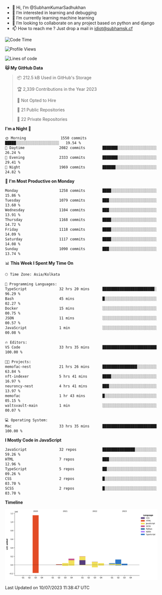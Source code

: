 - 👋 Hi, I’m @SubhamKumarSadhukhan
- 👀 I’m interested in learning and debugging
- 🌱 I’m currently learning machine learning
- 💞️ I’m looking to collaborate on any project based on python and django
- 📫 How to reach me ?
      Just drop a mail in idiot@subhamsk.cf

<!---
SubhamKumarSadhukhan/SubhamKumarSadhukhan is a ✨ special ✨ repository because its `README.md` (this file) appears on your GitHub profile.
You can click the Preview link to take a look at your changes.
--->


<!--START_SECTION:waka-->
![Code Time](http://img.shields.io/badge/Code%20Time-1%2C309%20hrs%2030%20mins-blue)

![Profile Views](http://img.shields.io/badge/Profile%20Views-0-blue)

![Lines of code](https://img.shields.io/badge/From%20Hello%20World%20I%27ve%20Written-1.9%20million%20lines%20of%20code-blue)

**🐱 My GitHub Data** 

> 📦 212.5 kB Used in GitHub's Storage 
 > 
> 🏆 2,339 Contributions in the Year 2023
 > 
> 🚫 Not Opted to Hire
 > 
> 📜 21 Public Repositories 
 > 
> 🔑 22 Private Repositories 
 > 
**I'm a Night 🦉** 

```text
🌞 Morning                1550 commits        █████░░░░░░░░░░░░░░░░░░░░   19.54 % 
🌆 Daytime                2082 commits        ███████░░░░░░░░░░░░░░░░░░   26.24 % 
🌃 Evening                2333 commits        ███████░░░░░░░░░░░░░░░░░░   29.41 % 
🌙 Night                  1969 commits        ██████░░░░░░░░░░░░░░░░░░░   24.82 % 
```
📅 **I'm Most Productive on Monday** 

```text
Monday                   1258 commits        ████░░░░░░░░░░░░░░░░░░░░░   15.86 % 
Tuesday                  1079 commits        ███░░░░░░░░░░░░░░░░░░░░░░   13.60 % 
Wednesday                1104 commits        ███░░░░░░░░░░░░░░░░░░░░░░   13.91 % 
Thursday                 1168 commits        ████░░░░░░░░░░░░░░░░░░░░░   14.72 % 
Friday                   1118 commits        ████░░░░░░░░░░░░░░░░░░░░░   14.09 % 
Saturday                 1117 commits        ████░░░░░░░░░░░░░░░░░░░░░   14.08 % 
Sunday                   1090 commits        ███░░░░░░░░░░░░░░░░░░░░░░   13.74 % 
```


📊 **This Week I Spent My Time On** 

```text
🕑︎ Time Zone: Asia/Kolkata

💬 Programming Languages: 
TypeScript               32 hrs 20 mins      ████████████████████████░   96.29 % 
Bash                     45 mins             █░░░░░░░░░░░░░░░░░░░░░░░░   02.27 % 
Docker                   15 mins             ░░░░░░░░░░░░░░░░░░░░░░░░░   00.75 % 
JSON                     11 mins             ░░░░░░░░░░░░░░░░░░░░░░░░░   00.57 % 
JavaScript               1 min               ░░░░░░░░░░░░░░░░░░░░░░░░░   00.08 % 

🔥 Editors: 
VS Code                  33 hrs 35 mins      █████████████████████████   100.00 % 

🐱‍💻 Projects: 
memofac-nest             21 hrs 26 mins      ████████████████░░░░░░░░░   63.84 % 
nft-indexer              5 hrs 41 mins       ████░░░░░░░░░░░░░░░░░░░░░   16.97 % 
neuroncy-nest            4 hrs 41 mins       ███░░░░░░░░░░░░░░░░░░░░░░   13.97 % 
memofac                  1 hr 43 mins        █░░░░░░░░░░░░░░░░░░░░░░░░   05.15 % 
waltsvault-main          1 min               ░░░░░░░░░░░░░░░░░░░░░░░░░   00.07 % 

💻 Operating System: 
Mac                      33 hrs 35 mins      █████████████████████████   100.00 % 
```

**I Mostly Code in JavaScript** 

```text
JavaScript               32 repos            ███████████████░░░░░░░░░░   59.26 % 
HTML                     7 repos             ███░░░░░░░░░░░░░░░░░░░░░░   12.96 % 
TypeScript               5 repos             ██░░░░░░░░░░░░░░░░░░░░░░░   09.26 % 
CSS                      2 repos             █░░░░░░░░░░░░░░░░░░░░░░░░   03.70 % 
SCSS                     2 repos             █░░░░░░░░░░░░░░░░░░░░░░░░   03.70 % 
```



**Timeline**

![Lines of Code chart](https://raw.githubusercontent.com/SubhamKumarSadhukhan/SubhamKumarSadhukhan/main/assets/bar_graph.png)


 Last Updated on 10/07/2023 11:38:47 UTC
<!--END_SECTION:waka-->
